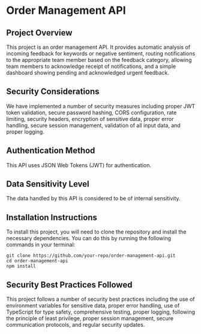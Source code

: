 # Order Management API

## Project Overview
This project is an order management API. It provides automatic analysis of incoming feedback for keywords or negative sentiment, routing notifications to the appropriate team member based on the feedback category, allowing team members to acknowledge receipt of notifications, and a simple dashboard showing pending and acknowledged urgent feedback.

## Security Considerations
We have implemented a number of security measures including proper JWT token validation, secure password hashing, CORS configuration, rate limiting, security headers, encryption of sensitive data, proper error handling, secure session management, validation of all input data, and proper logging.

## Authentication Method
This API uses JSON Web Tokens (JWT) for authentication. 

## Data Sensitivity Level
The data handled by this API is considered to be of internal sensitivity. 

## Installation Instructions
To install this project, you will need to clone the repository and install the necessary dependencies. You can do this by running the following commands in your terminal:
```
git clone https://github.com/your-repo/order-management-api.git
cd order-management-api
npm install
```

## Security Best Practices Followed
This project follows a number of security best practices including the use of environment variables for sensitive data, proper error handling, use of TypeScript for type safety, comprehensive testing, proper logging, following the principle of least privilege, proper session management, secure communication protocols, and regular security updates.